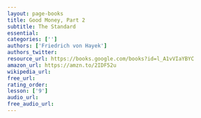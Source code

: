 ```yaml
---
layout: page-books
title: Good Money, Part 2
subtitle: The Standard
essential: 
categories: ['']
authors: ['Friedrich von Hayek']
authors_twitter: 
resource_url: https://books.google.com/books?id=l_A1vVIaYBYC
amazon_url: https://amzn.to/2IDF52u
wikipedia_url: 
free_url: 
rating_order: 
lesson: ['9']
audio_url: 
free_audio_url: 
---
```

